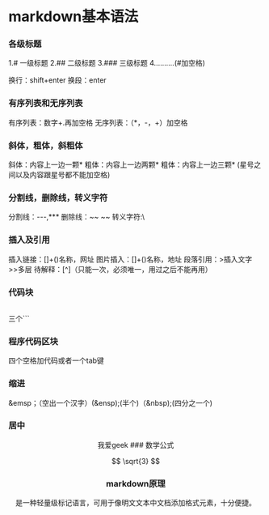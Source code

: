 # markdown基本语法

### 各级标题

1.#  一级标题
2.## 二级标题
3.### 三级标题
4..........(#加空格)

换行：shift+enter
换段：enter

### 有序列表和无序列表

有序列表：数字+.再加空格
无序列表：（*，-，+）加空格

### 斜体，粗体，斜粗体

斜体：内容上一边一颗*
粗体：内容上一边两颗*
粗体：内容上一边三颗*
(星号之间以及内容跟星号都不能加空格)

### 分割线，删除线，转义字符

分割线：---,***
删除线：~~  ~~
转义字符:\

### 插入及引用

插入链接：[]+()名称，网址
图片插入：[]+()名称，地址
段落引用：>插入文字  >>多层
待解释：[^]（只能一次，必须唯一，用过之后不能再用）

### 代码块

```

```

三个```

### 程序代码区块

四个空格加代码或者一个tab键



### 缩进

&emsp；（空出一个汉字）(&ensp);(半个)（&nbsp);(四分之一个)

### 居中

<div align=center>我爱geek
### 数学公式

$$
\sqrt{3}
$$

### markdown原理

是一种轻量级标记语言，可用于像明文文本中文档添加格式元素，十分便捷。

### 







